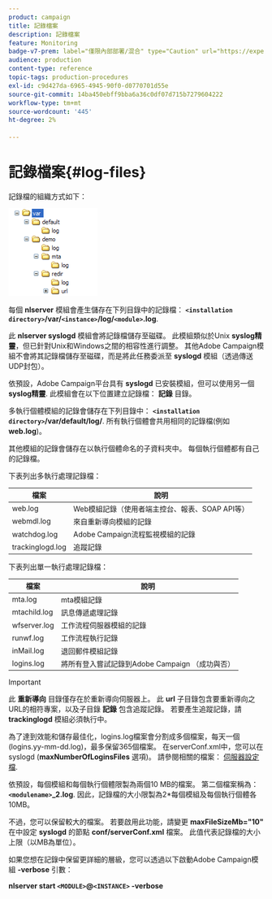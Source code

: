 ```yaml
---
product: campaign
title: 記錄檔案
description: 記錄檔案
feature: Monitoring
badge-v7-prem: label="僅限內部部署/混合" type="Caution" url="https://experienceleague.adobe.com/docs/campaign-classic/using/installing-campaign-classic/architecture-and-hosting-models/hosting-models-lp/hosting-models.html?lang=zh-Hant" tooltip="僅適用於內部部署和混合部署"
audience: production
content-type: reference
topic-tags: production-procedures
exl-id: c9d427da-6965-4945-90f0-d0770701d55e
source-git-commit: 14ba450ebff9bba6a36c0df07d715b7279604222
workflow-type: tm+mt
source-wordcount: '445'
ht-degree: 2%

---
```


# 記錄檔案{#log-files}



記錄檔的組織方式如下：

![](assets/d_ncs_directory.png)

每個 **nlserver** 模組會產生儲存在下列目錄中的記錄檔： **`<installation directory>`/var/`<instance>`/log/`<module>`.log**.

此 **nlserver syslogd** 模組會將記錄檔儲存至磁碟。 此模組類似於Unix **syslog精靈**，但已針對Unix和Windows之間的相容性進行調整。 其他Adobe Campaign模組不會將其記錄檔儲存至磁碟，而是將此任務委派至 **syslogd** 模組（透過傳送UDP封包）。

依預設，Adobe Campaign平台具有 **syslogd** 已安裝模組，但可以使用另一個 **syslog精靈**. 此模組會在以下位置建立記錄檔： **記錄** 目錄。

多執行個體模組的記錄會儲存在下列目錄中： **`<installation directory>`/var/default/log/**. 所有執行個體會共用相同的記錄檔(例如 **web.log**)。

其他模組的記錄會儲存在以執行個體命名的子資料夾中。 每個執行個體都有自己的記錄檔。

下表列出多執行處理記錄檔：

| 檔案 | 說明 |
|---|---|
| web.log | Web模組記錄（使用者端主控台、報表、SOAP API等） |
| webmdl.log | 來自重新導向模組的記錄 |
| watchdog.log | Adobe Campaign流程監視模組的記錄 |
| trackinglogd.log | 追蹤記錄 |

下表列出單一執行處理記錄檔：

| 檔案 | 說明 |
|---|---|
| mta.log | mta模組記錄 |
| mtachild.log | 訊息傳遞處理記錄 |
| wfserver.log | 工作流程伺服器模組的記錄 |
| runwf.log | 工作流程執行記錄 |
| inMail.log | 退回郵件模組記錄 |
| logins.log | 將所有登入嘗試記錄到Adobe Campaign （成功與否） |

>[!IMPORTANT]
>
>此 **重新導向** 目錄僅存在於重新導向伺服器上。 此 **url** 子目錄包含要重新導向之URL的相符專案，以及子目錄 **記錄** 包含追蹤記錄。 若要產生追蹤記錄，請 **trackinglogd** 模組必須執行中。

為了達到效能和儲存最佳化，logins.log檔案會分割成多個檔案，每天一個(logins.yy-mm-dd.log)，最多保留365個檔案。 在serverConf.xml中，您可以在syslogd (**maxNumberOfLoginsFiles** 選項)。 請參閱相關的檔案： [伺服器設定檔](../../installation/using/the-server-configuration-file.md#syslogd).

依預設，每個模組和每個執行個體限製為兩個10 MB的檔案。 第二個檔案稱為： **`<modulename>`_2.log**. 因此，記錄檔的大小限製為2&#42;每個模組及每個執行個體各10MB。

不過，您可以保留較大的檔案。 若要啟用此功能，請變更 **maxFileSizeMb=&quot;10&quot;** 在中設定 **syslogd** 的節點 **conf/serverConf.xml** 檔案。 此值代表記錄檔的大小上限（以MB為單位）。

如果您想在記錄中保留更詳細的層級，您可以透過以下啟動Adobe Campaign模組 **-verbose** 引數：

**nlserver start `<MODULE>`@`<INSTANCE>` -verbose**
